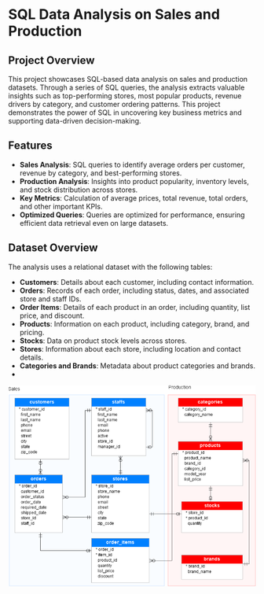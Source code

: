 # SQL Data Analysis on Sales and Production

## Project Overview
This project showcases SQL-based data analysis on sales and production datasets. Through a series of SQL queries, the analysis extracts valuable insights such as top-performing stores, most popular products, revenue drivers by category, and customer ordering patterns. This project demonstrates the power of SQL in uncovering key business metrics and supporting data-driven decision-making.

## Features
- **Sales Analysis**: SQL queries to identify average orders per customer, revenue by category, and best-performing stores.
- **Production Analysis**: Insights into product popularity, inventory levels, and stock distribution across stores.
- **Key Metrics**: Calculation of average prices, total revenue, total orders, and other important KPIs.
- **Optimized Queries**: Queries are optimized for performance, ensuring efficient data retrieval even on large datasets.

## Dataset Overview
The analysis uses a relational dataset with the following tables:
- **Customers**: Details about each customer, including contact information.
- **Orders**: Records of each order, including status, dates, and associated store and staff IDs.
- **Order Items**: Details of each product in an order, including quantity, list price, and discount.
- **Products**: Information on each product, including category, brand, and pricing.
- **Stocks**: Data on product stock levels across stores.
- **Stores**: Information about each store, including location and contact details.
- **Categories and Brands**: Metadata about product categories and brands.
- 
![Database Schema](images/Relationship.png)
